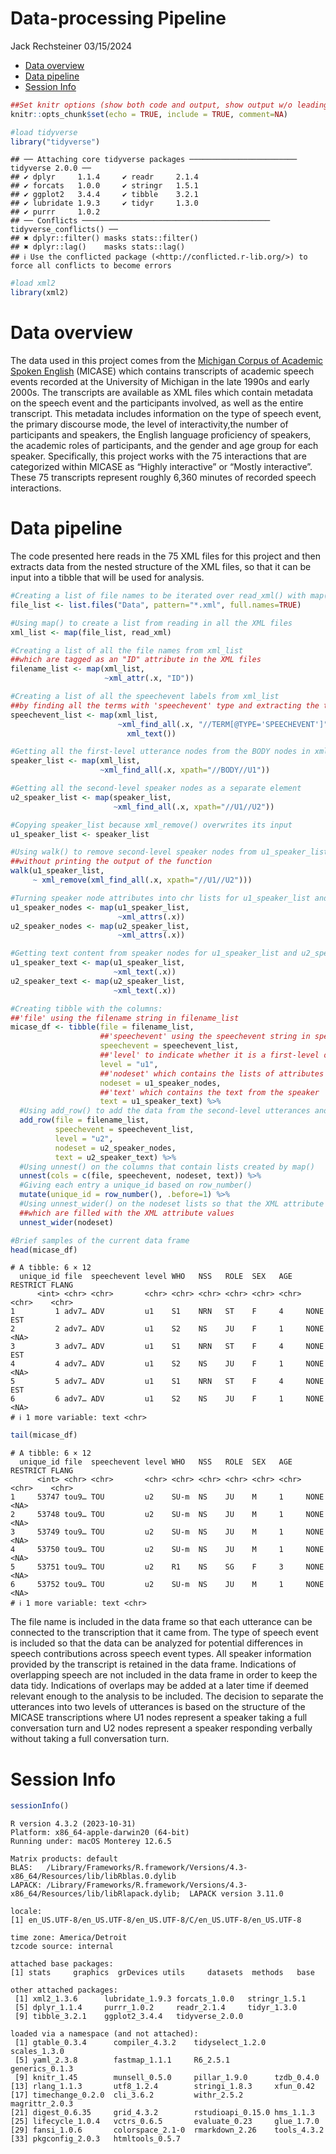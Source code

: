 Data-processing Pipeline
================
Jack Rechsteiner
03/15/2024

- [Data overview](#data-overview)
- [Data pipeline](#data-pipeline)
- [Session Info](#session-info)

``` r
##Set knitr options (show both code and output, show output w/o leading #)
knitr::opts_chunk$set(echo = TRUE, include = TRUE, comment=NA)

#load tidyverse
library("tidyverse")
```

    ## ── Attaching core tidyverse packages ──────────────────────── tidyverse 2.0.0 ──
    ## ✔ dplyr     1.1.4     ✔ readr     2.1.4
    ## ✔ forcats   1.0.0     ✔ stringr   1.5.1
    ## ✔ ggplot2   3.4.4     ✔ tibble    3.2.1
    ## ✔ lubridate 1.9.3     ✔ tidyr     1.3.0
    ## ✔ purrr     1.0.2     
    ## ── Conflicts ────────────────────────────────────────── tidyverse_conflicts() ──
    ## ✖ dplyr::filter() masks stats::filter()
    ## ✖ dplyr::lag()    masks stats::lag()
    ## ℹ Use the conflicted package (<http://conflicted.r-lib.org/>) to force all conflicts to become errors

``` r
#load xml2
library(xml2)
```

# Data overview

The data used in this project comes from the [Michigan Corpus of
Academic Spoken English](https://quod.lib.umich.edu/cgi/c/corpus/corpus)
(MICASE) which contains transcripts of academic speech events recorded
at the University of Michigan in the late 1990s and early 2000s. The
transcripts are available as XML files which contain metadata on the
speech event and the participants involved, as well as the entire
transcript. This metadata includes information on the type of speech
event, the primary discourse mode, the level of interactivity,the number
of participants and speakers, the English language proficiency of
speakers, the academic roles of participants, and the gender and age
group for each speaker. Specifically, this project works with the 75
interactions that are categorized within MICASE as “Highly interactive”
or “Mostly interactive”. These 75 transcripts represent roughly 6,360
minutes of recorded speech interactions.

# Data pipeline

The code presented here reads in the 75 XML files for this project and
then extracts data from the nested structure of the XML files, so that
it can be input into a tibble that will be used for analysis.

``` r
#Creating a list of file names to be iterated over read_xml() with map()
file_list <- list.files("Data", pattern="*.xml", full.names=TRUE)

#Using map() to create a list from reading in all the XML files
xml_list <- map(file_list, read_xml)

#Creating a list of all the file names from xml_list
##which are tagged as an "ID" attribute in the XML files
filename_list <- map(xml_list,
                     ~xml_attr(.x, "ID"))

#Creating a list of all the speechevent labels from xml_list
##by finding all the terms with 'speechevent' type and extracting the text
speechevent_list <- map(xml_list,
                        ~xml_find_all(.x, "//TERM[@TYPE='SPEECHEVENT']") %>% 
                          xml_text())

#Getting all the first-level utterance nodes from the BODY nodes in xml_list
speaker_list <- map(xml_list,
                    ~xml_find_all(.x, xpath="//BODY//U1"))

#Getting all the second-level speaker nodes as a separate element 
u2_speaker_list <- map(speaker_list,
                       ~xml_find_all(.x, xpath="//U1//U2"))

#Copying speaker_list because xml_remove() overwrites its input
u1_speaker_list <- speaker_list

#Using walk() to remove second-level speaker nodes from u1_speaker_list
##without printing the output of the function
walk(u1_speaker_list,
     ~ xml_remove(xml_find_all(.x, xpath="//U1//U2")))

#Turning speaker node attributes into chr lists for u1_speaker_list and u2_speaker_list
u1_speaker_nodes <- map(u1_speaker_list,
                        ~xml_attrs(.x))
u2_speaker_nodes <- map(u2_speaker_list,
                        ~xml_attrs(.x))

#Getting text content from speaker nodes for u1_speaker_list and u2_speaker_list
u1_speaker_text <- map(u1_speaker_list,
                       ~xml_text(.x))
u2_speaker_text <- map(u2_speaker_list,
                       ~xml_text(.x))

#Creating tibble with the columns:
##'file' using the filename string in filename_list
micase_df <- tibble(file = filename_list, 
                    ##'speechevent' using the speechevent string in speechevent_list
                    speechevent = speechevent_list, 
                    ##'level' to indicate whether it is a first-level or second-level utterance
                    level = "u1", 
                    ##'nodeset' which contains the lists of attributes for speakers
                    nodeset = u1_speaker_nodes, 
                    ##'text' which contains the text from the speaker
                    text = u1_speaker_text) %>% 
  #Using add_row() to add the data from the second-level utterances and set the level to "u2"
  add_row(file = filename_list, 
          speechevent = speechevent_list, 
          level = "u2", 
          nodeset = u2_speaker_nodes, 
          text = u2_speaker_text) %>% 
  #Using unnest() on the columns that contain lists created by map()
  unnest(cols = c(file, speechevent, nodeset, text)) %>% 
  #Giving each entry a unique_id based on row_number()
  mutate(unique_id = row_number(), .before=1) %>% 
  #Using unnest_wider() on the nodeset lists so that the XML attribute titles become columns 
  ##which are filled with the XML attribute values
  unnest_wider(nodeset)

#Brief samples of the current data frame
head(micase_df)
```

    # A tibble: 6 × 12
      unique_id file  speechevent level WHO   NSS   ROLE  SEX   AGE   RESTRICT FLANG
          <int> <chr> <chr>       <chr> <chr> <chr> <chr> <chr> <chr> <chr>    <chr>
    1         1 adv7… ADV         u1    S1    NRN   ST    F     4     NONE     EST  
    2         2 adv7… ADV         u1    S2    NS    JU    F     1     NONE     <NA> 
    3         3 adv7… ADV         u1    S1    NRN   ST    F     4     NONE     EST  
    4         4 adv7… ADV         u1    S2    NS    JU    F     1     NONE     <NA> 
    5         5 adv7… ADV         u1    S1    NRN   ST    F     4     NONE     EST  
    6         6 adv7… ADV         u1    S2    NS    JU    F     1     NONE     <NA> 
    # ℹ 1 more variable: text <chr>

``` r
tail(micase_df)
```

    # A tibble: 6 × 12
      unique_id file  speechevent level WHO   NSS   ROLE  SEX   AGE   RESTRICT FLANG
          <int> <chr> <chr>       <chr> <chr> <chr> <chr> <chr> <chr> <chr>    <chr>
    1     53747 tou9… TOU         u2    SU-m  NS    JU    M     1     NONE     <NA> 
    2     53748 tou9… TOU         u2    SU-m  NS    JU    M     1     NONE     <NA> 
    3     53749 tou9… TOU         u2    SU-m  NS    JU    M     1     NONE     <NA> 
    4     53750 tou9… TOU         u2    SU-m  NS    JU    M     1     NONE     <NA> 
    5     53751 tou9… TOU         u2    R1    NS    SG    F     3     NONE     <NA> 
    6     53752 tou9… TOU         u2    SU-m  NS    JU    M     1     NONE     <NA> 
    # ℹ 1 more variable: text <chr>

The file name is included in the data frame so that each utterance can
be connected to the transcription that it came from. The type of speech
event is included so that the data can be analyzed for potential
differences in speech contributions across speech event types. All
speaker information provided by the transcript is retained in the data
frame. Indications of overlapping speech are not included in the data
frame in order to keep the data tidy. Indications of overlaps may be
added at a later time if deemed relevant enough to the analysis to be
included. The decision to separate the utterances into two levels of
utterances is based on the structure of the MICASE transcriptions where
U1 nodes represent a speaker taking a full conversation turn and U2
nodes represent a speaker responding verbally without taking a full
conversation turn.

# Session Info

``` r
sessionInfo()
```

    R version 4.3.2 (2023-10-31)
    Platform: x86_64-apple-darwin20 (64-bit)
    Running under: macOS Monterey 12.6.5

    Matrix products: default
    BLAS:   /Library/Frameworks/R.framework/Versions/4.3-x86_64/Resources/lib/libRblas.0.dylib 
    LAPACK: /Library/Frameworks/R.framework/Versions/4.3-x86_64/Resources/lib/libRlapack.dylib;  LAPACK version 3.11.0

    locale:
    [1] en_US.UTF-8/en_US.UTF-8/en_US.UTF-8/C/en_US.UTF-8/en_US.UTF-8

    time zone: America/Detroit
    tzcode source: internal

    attached base packages:
    [1] stats     graphics  grDevices utils     datasets  methods   base     

    other attached packages:
     [1] xml2_1.3.6      lubridate_1.9.3 forcats_1.0.0   stringr_1.5.1  
     [5] dplyr_1.1.4     purrr_1.0.2     readr_2.1.4     tidyr_1.3.0    
     [9] tibble_3.2.1    ggplot2_3.4.4   tidyverse_2.0.0

    loaded via a namespace (and not attached):
     [1] gtable_0.3.4      compiler_4.3.2    tidyselect_1.2.0  scales_1.3.0     
     [5] yaml_2.3.8        fastmap_1.1.1     R6_2.5.1          generics_0.1.3   
     [9] knitr_1.45        munsell_0.5.0     pillar_1.9.0      tzdb_0.4.0       
    [13] rlang_1.1.3       utf8_1.2.4        stringi_1.8.3     xfun_0.42        
    [17] timechange_0.2.0  cli_3.6.2         withr_2.5.2       magrittr_2.0.3   
    [21] digest_0.6.35     grid_4.3.2        rstudioapi_0.15.0 hms_1.1.3        
    [25] lifecycle_1.0.4   vctrs_0.6.5       evaluate_0.23     glue_1.7.0       
    [29] fansi_1.0.6       colorspace_2.1-0  rmarkdown_2.26    tools_4.3.2      
    [33] pkgconfig_2.0.3   htmltools_0.5.7  
